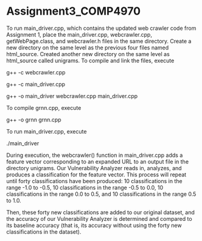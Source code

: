 # Assignment3_COMP4970

To run main_driver.cpp, which contains the updated web crawler code from Assignment 1, place the main_driver.cpp, webcrawler.cpp, getWebPage.class, and webcrawler.h files in the same directory. Create a new directory on the same level as the previous four files named html_source. Created another new directory on the same level as html_source called unigrams. To compile and link the files, execute

 g++ -c webcrawler.cpp
 
 g++ -c main_driver.cpp
 
 g++ -o main_driver webcrawler.cpp main_driver.cpp
 
 To compile grnn.cpp, execute
 
 g++ -o grnn grnn.cpp
  
To run main_driver.cpp, execute

./main_driver

During execution, the webcrawler() function in main_driver.cpp adds a feature vector corresponding to an expanded URL to an output file in the directory unigrams. Our Vulnerability Analyzer reads in, analyzes, and produces a classification for the feature vector. This process will repeat until forty classifications have been produced: 10 classifications in the range -1.0 to -0.5, 10 classifications in the range -0.5 to 0.0, 10 classifications in the range 0.0 to 0.5, and 10 classifications in the range 0.5 to 1.0. 

Then, these forty new classifications are added to our original dataset, and the accuracy of our Vulnerability Analyzer is determined and compared to its baseline accuracy (that is, its accuracy without using the forty new classifications in the dataset). 
